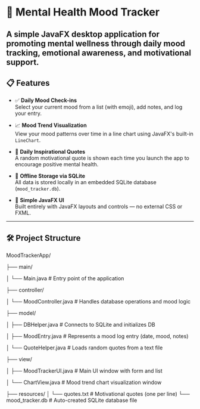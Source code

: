 # 🧠 Mental Health Mood Tracker

A simple JavaFX desktop application for promoting **mental wellness** through daily mood tracking, emotional awareness, and motivational support.
---
## 📋 Features

- ✅ **Daily Mood Check-ins**  
  Select your current mood from a list (with emoji), add notes, and log your entry.

- 📈 **Mood Trend Visualization**  
  View your mood patterns over time in a line chart using JavaFX's built-in `LineChart`.

- 💬 **Daily Inspirational Quotes**  
  A random motivational quote is shown each time you launch the app to encourage positive mental health.

- 💾 **Offline Storage via SQLite**  
  All data is stored locally in an embedded SQLite database (`mood_tracker.db`).

- 🎨 **Simple JavaFX UI**  
  Built entirely with JavaFX layouts and controls — no external CSS or FXML.

---

## 🛠️ Project Structure

MoodTrackerApp/

├── main/

│ └── Main.java # Entry point of the application

├── controller/

│ └── MoodController.java # Handles database operations and mood logic

├── model/

│ ├── DBHelper.java # Connects to SQLite and initializes DB

│ ├── MoodEntry.java # Represents a mood log entry (date, mood, notes)

│ └── QuoteHelper.java # Loads random quotes from a text file

├── view/

│ ├── MoodTrackerUI.java # Main UI window with form and list

│ └── ChartView.java # Mood trend chart visualization window

├── resources/
│ └── quotes.txt # Motivational quotes (one per line)
└── mood_tracker.db # Auto-created SQLite database file

